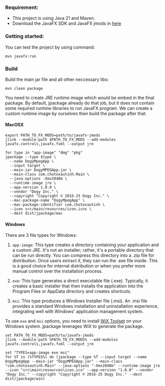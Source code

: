 ### Requirement:
- This project is using Java 21 and Maven.
- Download the JavaFX SDK and JavaFX jmods in [here](https://gluonhq.com/products/javafx/) 

### Getting started:
You can test the project by using command:
```
mvn javafx:run
```

### Build
Build the main jar file and all other neccessary libs:
```
mvn clean package
```

You need to create JRE runtime image which would be embed in the final package. By default, jpackage already do that job, but it does not contain some required runtime libraries to run JavaFX program.
We can create a custom runtime image by ourselves then build the package after that.

#### MacOSX

```
export PATH_TO_FX_MODS=path/to/javafx-jmods
jlink --module-path $PATH_TO_FX_MODS --add-modules javafx.controls,javafx.fxml --output jre

for type in "app-image" "dmg" "pkg"
jpackage --type $type \
  --name DogyMpegApp \
  --input target \
  --main-jar DogyMPEGApp.jar \
  --main-class com.chotoxautinh.Main \
  --java-options -Xmx2048m \
  --runtime-image jre \
  --app-version 1.0.0 \
  --vendor "Dogy Inc." \
  --copyright "Copyright © 2016-25 Dogy Inc." \
  --mac-package-name "DogyMpegApp" \
  --mac-package-identifier com.chotoxautinh \
  --icon src/main/resources/icon.icns \
  --dest dist/jpackage/mac
```

#### Windows
There are 3 file types for Windows:
1. `app-image`:
This type creates a directory containing your application and a custom JRE. It's not an installer; rather, it's a portable directory that can be run directly.
You can compress this directory into a .zip file for distribution. Once users extract it, they can run the .exe file inside.
This is a good choice for internal distribution or when you prefer more manual control over the installation process.

2. `exe`:
This type generates a direct executable file (.exe).
Typically, it creates a basic installer that then installs the application into the Program Files or AppData directory and creates shortcuts.

3. `msi`:
This type produces a Windows Installer file (.msi).
An .msi file provides a standard Windows installation and uninstallation experience, integrating well with Windows' application management system.


To use `exe` and `msi` options, you need to install [WiX Toolset](https://github.com/wixtoolset/wix3/releases) on your Windows system. jpackage leverages WiX to generate the package.

```
set PATH_TO_FX_MODS=path/to/javafx-jmods
jlink --module-path %PATH_TO_FX_MODS% --add-modules javafx.controls,javafx.fxml --output jre

set "TYPES=app-image exe msi"
for %T in (%TYPES%) do (jpackage --type %T --input target --name DogyMpegApp --main-jar "DogyMPEGApp.jar" --main-class "com.chotoxautinh.Main" --java-options "-Xmx2048m" --runtime-image jre --icon "src\main\resources\icon.ico" --app-version "1.0.0" --vendor "Dogy Inc." --copyright "Copyright © 2016-25 Dogy Inc." --dest dist/jpackage/win)
```
